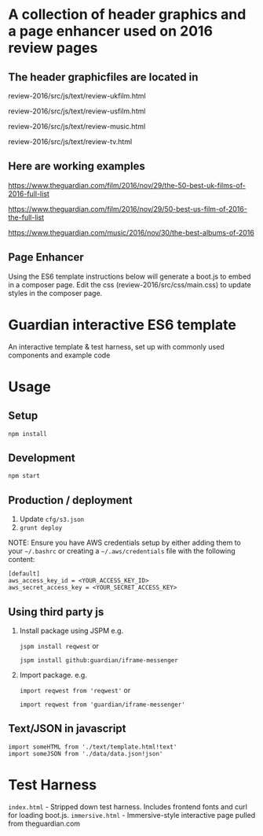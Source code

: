 A collection of header graphics and a page enhancer used on 2016 review pages
============================================================================== 


The header graphicfiles are located in 
------------------------------------------
review-2016/src/js/text/review-ukfilm.html

review-2016/src/js/text/review-usfilm.html

review-2016/src/js/text/review-music.html

review-2016/src/js/text/review-tv.html



Here are working examples 
---------------------------------

https://www.theguardian.com/film/2016/nov/29/the-50-best-uk-films-of-2016-full-list

https://www.theguardian.com/film/2016/nov/29/50-best-us-film-of-2016-the-full-list

https://www.theguardian.com/music/2016/nov/30/the-best-albums-of-2016




Page Enhancer
---------------------------------
Using the ES6 template instructions below will generate a boot.js to embed in a composer page. Edit the css (review-2016/src/css/main.css) to update styles in the composer page. 




Guardian interactive ES6 template
=================================

An interactive template & test harness, set up with commonly used components and example code

Usage
=====

Setup
-----
`npm install`

Development
-----------
`npm start`

Production / deployment
-----------------------

1. Update `cfg/s3.json`
2. `grunt deploy`

NOTE: Ensure you have AWS credentials setup by either adding them to your `~/.bashrc` or
creating a `~/.aws/credentials` file with the following content:

```
[default]
aws_access_key_id = <YOUR_ACCESS_KEY_ID>
aws_secret_access_key = <YOUR_SECRET_ACCESS_KEY>
```


Using third party js
--------------------
1. Install package using JSPM e.g.

	`jspm install reqwest` or

	`jspm install github:guardian/iframe-messenger`

2. Import package. e.g.

	`import reqwest from 'reqwest'` or

	`import reqwest from 'guardian/iframe-messenger'`

Text/JSON in javascript
-----------------------
```
import someHTML from './text/template.html!text'
import someJSON from './data/data.json!json'
```

Test Harness
============

`index.html` - Stripped down test harness. Includes frontend fonts and curl for loading boot.js.
`immersive.html` - Immersive-style interactive page pulled from theguardian.com
